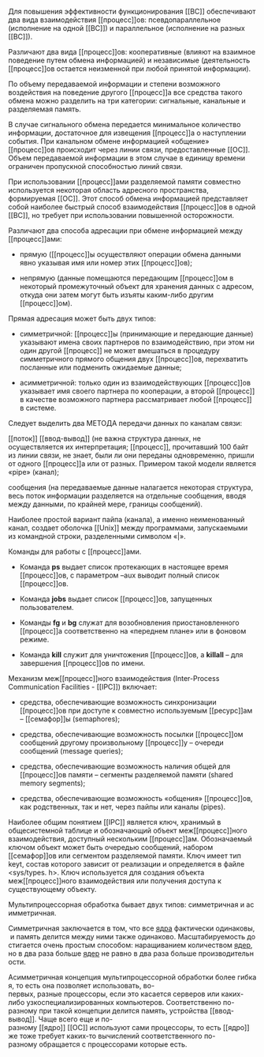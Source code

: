Для повышения эффективности функционирования [[ВС]] обеспечивают два вида взаимодействия [[процесс]]ов: псевдопараллельное (исполнение на одной [[ВС]]) и параллельное (исполнение на разных [[ВС]]).

Различают два вида [[процесс]]ов: кооперативные (влияют на взаимное поведение путем обмена информацией) и независимые (деятельность [[процесс]]ов остается неизменной при любой принятой информации).

По объему передаваемой информации и степени возможного воздействия на поведение другого [[процесс]]а все средства такого обмена можно разделить на три категории: сигнальные, канальные и разделяемая память.

В случае сигнального обмена передается минимальное количество информации, достаточное для извещения [[процесс]]а о наступлении события. При канальном обмене информацией «общение» [[процесс]]ов происходит через линии связи, предоставленные [[ОС]]. Объем передаваемой информации в этом случае в единицу времени ограничен пропускной способностью линий связи.

При использовании [[процесс]]ами разделяемой памяти совместно используется некоторая область адресного пространства, формируемая [[ОС]]. Этот способ обмена информацией представляет собой наиболее быстрый
способ взаимодействия [[процесс]]ов в одной [[ВС]], но требует при использовании повышенной осторожности.

Различают два способа адресации при обмене информацией между [[процесс]]ами:

-   прямую ([[процесс]]ы осуществляют операции обмена данными явно указывая имя или номер этих [[процесс]]ов);
    
-   непрямую (данные помещаются передающим [[процесс]]ом в некоторый промежуточный объект для хранения данных с адресом, откуда они затем могут быть изъяты каким-либо другим [[процесс]]ом).
    

Прямая адресация может быть двух типов:

-   симметричной: [[процесс]]ы (принимающие и передающие данные) указывают имена своих партнеров по взаимодействию, при этом ни один другой [[процесс]] не может вмешаться в процедуру симметричного прямого общения двух [[процесс]]ов, перехватить посланные или подменить ожидаемые данные;
    
-   асимметричной: только один из взаимодействующих [[процесс]]ов указывает имя своего партнера по кооперации, а второй [[процесс]] в качестве возможного партнера рассматривает любой [[процесс]] в системе.
    

Следует выделить два МЕТОДА передачи данных по каналам связи:

[[поток]] [[ввод-вывод]] (не важна структура данных, не осуществляется их интерпретация; [[процесс]], прочитавший 100 байт из линии связи, не знает, были ли они переданы одновременно, пришли от одного [[процесс]]а или от разных. Примером такой модели является «pipe» (канал);

сообщения (на передаваемые данные налагается некоторая структура, весь поток информации разделяется на отдельные сообщения, вводя между данными, по крайней мере, границы сообщений).

Наиболее простой вариант пайпа (канала), а именно неименованный канал, создает оболочка [[Unix]] между программами, запускаемыми из командной строки, разделенными символом «|».

Команды для работы с [[процесс]]ами.

-   Команда **ps** выдает список протекающих в настоящее время [[процесс]]ов, с параметром –aux выводит полный список [[процесс]]ов.
    
-   Команда **jobs** выдает список [[процесс]]ов, запущенных пользователем.
    
-   Команды **fg** и **bg** служат для возобновления приостановленного [[процесс]]а соответственно на «переднем плане» или в фоновом режиме.
    
-   Команда **kill** служит для уничтожения [[процесс]]ов, а **killall** – для завершения [[процесс]]ов по имени.
    

Механизм меж[[процесс]]ного взаимодействия (Inter-Process Communication Facilities - [[IPC]]) включает:

-   средства, обеспечивающие возможность синхронизации [[процесс]]ов при доступе к совместно используемым [[ресурс]]ам – [[семафор]]ы (semaphores);
    
-   средства, обеспечивающие возможность посылки [[процесс]]ом сообщений другому произвольному [[процесс]]у – очереди сообщений (message queries);
    
-   средства, обеспечивающие возможность наличия общей для [[процесс]]ов памяти – сегменты разделяемой памяти (shared memory segments);
    
-   средства, обеспечивающие возможность «общения» [[процесс]]ов, как родственных, так и нет, через пайпы или каналы (pipes).
    

Наиболее общим понятием [[IPC]] является ключ, хранимый в общесистемной таблице и обозначающий объект меж[[процесс]]ного взаимодействия, доступный нескольким [[процесс]]ам. Обозначаемый ключом объект может быть очередью сообщений, набором [[семафор]]ов или сегментом разделяемой памяти. Ключ имеет тип keyt, состав которого зависит от реализации и определяется в файле <sys/types. h>. Ключ используется для создания объекта меж[[процесс]]ного взаимодействия или получения доступа к существующему объекту.

Мультипроцессорная обработка бывает двух типов: симметричная и асимметричная.

Симметричная заключается в том, что все [ядра](Ядро) фактически одинаковы, и память делится между ними также одинаково. Масштабируемость достигается очень простым способом: наращиванием количеством [ядер](Ядро), но в два раза больше [ядер](Ядро) не равно в два раза больше производительности.

Асимметричная концепция мультипроцессорной обработки более гибкая, то есть она позволяет использовать, во-первых, разные процессоры, если это касается серверов или каких-либо узкоспециализированных компьютеров. Cоответственно по-разному при такой концепции делится память, устройства [[ввод-вывод]]. Чаще всего еще и по-разному [[ядро]] [[ОС]] используют сами процессоры, то есть [[ядро]] же тоже требует каких-то вычислений соответственного по-разному обращается с процессорами которые есть.
